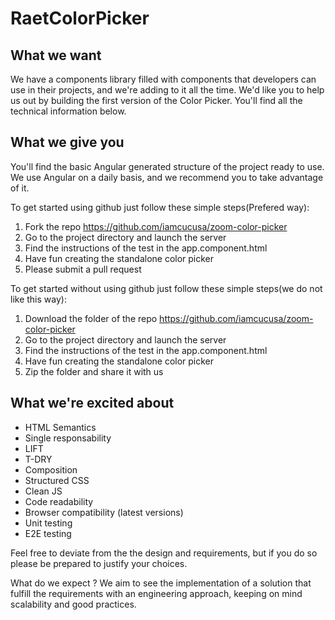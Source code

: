 # RaetColorPicker

## What we want
We have a components library filled with components that developers can use in their projects, and we're adding to it all the time. We'd like you to help us out by building the first version of the Color Picker. You'll find all the technical information below.

## What we give you

You'll find the basic Angular generated structure of the project ready to use. We use Angular on a daily basis, and we recommend you to take advantage of it.

To get started using github just follow these simple steps(Prefered way):

1. Fork the repo https://github.com/iamcucusa/zoom-color-picker 
2. Go to the project directory and launch the server
3. Find the instructions of the test in the app.component.html
4. Have fun creating the standalone color picker
5. Please submit a pull request 

To get started without using github just follow these simple steps(we do not like this way):

1. Download the folder of the repo https://github.com/iamcucusa/zoom-color-picker
2. Go to the project directory and launch the server
3. Find the instructions of the test in the app.component.html
4. Have fun creating the standalone color picker
5. Zip the folder and share it with us

## What we're excited about
- HTML Semantics
- Single responsability
- LIFT
- T-DRY
- Composition
- Structured CSS
- Clean JS
- Code readability
- Browser compatibility (latest versions)
- Unit testing
- E2E testing

Feel free to deviate from the the design and requirements, but if you do so please be prepared to justify your choices.

What do we expect ?
We aim to see the implementation of a solution that fulfill the requirements with an engineering approach, keeping on mind scalability and good practices. 



